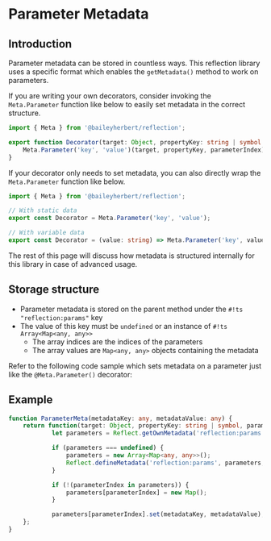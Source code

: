 # Parameter Metadata

## Introduction

Parameter metadata can be stored in countless ways. This reflection library uses a specific format which enables the
`getMetadata()` method to work on parameters.

If you are writing your own decorators, consider invoking the `Meta.Parameter` function like below to easily set
metadata in the correct structure.

```ts
import { Meta } from '@baileyherbert/reflection';

export function Decorator(target: Object, propertyKey: string | symbol | undefined, parameterIndex: number) {
	Meta.Parameter('key', 'value')(target, propertyKey, parameterIndex);
}
```

If your decorator only needs to set metadata, you can also directly wrap the `Meta.Parameter` function like below.

```ts
import { Meta } from '@baileyherbert/reflection';

// With static data
export const Decorator = Meta.Parameter('key', 'value');

// With variable data
export const Decorator = (value: string) => Meta.Parameter('key', value);
```

The rest of this page will discuss how metadata is structured internally for this library in case of advanced usage.

## Storage structure

- Parameter metadata is stored on the parent method under the `#!ts "reflection:params"` key
- The value of this key must be `undefined` or an instance of `#!ts Array<Map<any, any>>`
	- The array indices are the indices of the parameters
	- The array values are `Map<any, any>` objects containing the metadata

Refer to the following code sample which sets metadata on a parameter just like the `@Meta.Parameter()` decorator:

## Example

```ts
function ParameterMeta(metadataKey: any, metadataValue: any) {
	return function(target: Object, propertyKey: string | symbol, parameterIndex: number) {
			let parameters = Reflect.getOwnMetadata('reflection:params', target, propertyKey);

			if (parameters === undefined) {
				parameters = new Array<Map<any, any>>();
				Reflect.defineMetadata('reflection:params', parameters, target, propertyKey);
			}

			if (!(parameterIndex in parameters)) {
				parameters[parameterIndex] = new Map();
			}

			parameters[parameterIndex].set(metadataKey, metadataValue);
	};
}
```
